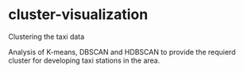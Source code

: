 # cluster-visualization

Clustering the taxi data 

Analysis of K-means, DBSCAN and HDBSCAN to provide the requierd cluster for developing taxi stations in the area.
